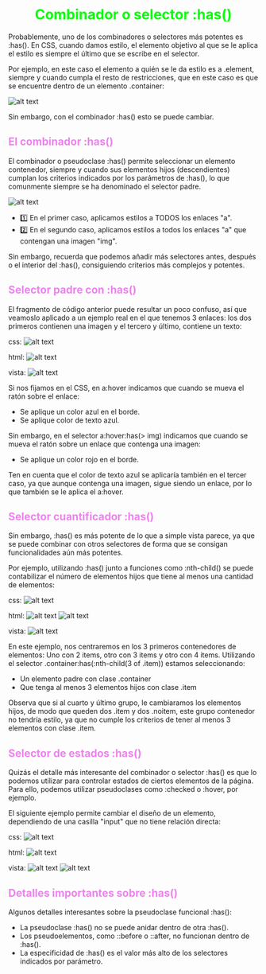 # <span style="color:lime"><center>Combinador o selector :has()</center></span>

Probablemente, uno de los combinadores o selectores más potentes es :has(). En CSS, cuando damos estilo, el elemento objetivo al que se le aplica el estilo es siempre el último que se escribe en el selector.

Por ejemplo, en este caso el elemento a quién se le da estilo es a .element, siempre y cuando cumpla el resto de restricciones, que en este caso es que se encuentre dentro de un elemento .container:

![alt text](./imagenes-Combinador-o-selector-has()/image.png)

Sin embargo, con el combinador :has() esto se puede cambiar.

## <span style="color:violet">El combinador :has()</span>
El combinador o pseudoclase :has() permite seleccionar un elemento contenedor, siempre y cuando sus elementos hijos (descendientes) cumplan los criterios indicados por los parámetros de :has(), lo que comunmente siempre se ha denominado el selector padre.

![alt text](./imagenes-Combinador-o-selector-has()/image-1.png)


   - 1️⃣ En el primer caso, aplicamos estilos a TODOS los enlaces "a".
   - 2️⃣ En el segundo caso, aplicamos estilos a todos los enlaces "a" que contengan una imagen "img".

Sin embargo, recuerda que podemos añadir más selectores antes, después o el interior del :has(), consiguiendo criterios más complejos y potentes.

## <span style="color:violet">Selector padre con :has()</span>
El fragmento de código anterior puede resultar un poco confuso, así que veamoslo aplicado a un ejemplo real en el que tenemos 3 enlaces: los dos primeros contienen una imagen y el tercero y último, contiene un texto:

css:
![alt text](./imagenes-Combinador-o-selector-has()/image-2.png)

html:
![alt text](./imagenes-Combinador-o-selector-has()/image-3.png)

vista:
![alt text](./imagenes-Combinador-o-selector-has()/image-4.png)

Si nos fijamos en el CSS, en a:hover indicamos que cuando se mueva el ratón sobre el enlace:

   - Se aplique un color azul en el borde.
   - Se aplique color de texto azul.

Sin embargo, en el selector a:hover:has(> img) indicamos que cuando se mueva el ratón sobre un enlace que contenga una imagen:

   - Se aplique un color rojo en el borde.

Ten en cuenta que el color de texto azul se aplicaría también en el tercer caso, ya que aunque contenga una imagen, sigue siendo un enlace, por lo que también se le aplica el a:hover.

## <span style="color:violet">Selector cuantificador :has()</span>
Sin embargo, :has() es más potente de lo que a simple vista parece, ya que se puede combinar con otros selectores de forma que se consigan funcionalidades aún más potentes.

Por ejemplo, utilizando :has() junto a funciones como :nth-child() se puede contabilizar el número de elementos hijos que tiene al menos una cantidad de elementos:

css:
![alt text](./imagenes-Combinador-o-selector-has()/image-5.png)

html:
![alt text](./imagenes-Combinador-o-selector-has()/image-6.png)
![alt text](./imagenes-Combinador-o-selector-has()/image-7.png)

vista:
![alt text](./imagenes-Combinador-o-selector-has()/image-8.png)

En este ejemplo, nos centraremos en los 3 primeros contenedores de elementos: Uno con 2 items, otro con 3 items y otro con 4 items. Utilizando el selector .container:has(:nth-child(3 of .item)) estamos seleccionando:

   - Un elemento padre con clase .container
   - Que tenga al menos 3 elementos hijos con clase .item

Observa que si al cuarto y último grupo, le cambiaramos los elementos hijos, de modo que queden dos .item y dos .noitem, este grupo contenedor no tendría estilo, ya que no cumple los criterios de tener al menos 3 elementos con clase .item.

## <span style="color:violet">Selector de estados :has()</span>
Quizás el detalle más interesante del combinador o selector :has() es que lo podemos utilizar para controlar estados de ciertos elementos de la página. Para ello, podemos utilizar pseudoclases como :checked o :hover, por ejemplo.

El siguiente ejemplo permite cambiar el diseño de un elemento, dependiendo de una casilla "input" que no tiene relación directa:

css:
![alt text](./imagenes-Combinador-o-selector-has()/image-9.png)

html:
![alt text](./imagenes-Combinador-o-selector-has()/image-10.png)

vista:
![alt text](./imagenes-Combinador-o-selector-has()/image-11.png)
![alt text](./imagenes-Combinador-o-selector-has()/image-12.png)

## <span style="color:violet">Detalles importantes sobre :has()</span>
Algunos detalles interesantes sobre la pseudoclase funcional :has():

   - La pseudoclase :has() no se puede anidar dentro de otra :has().
   - Los pseudoelementos, como ::before o ::after, no funcionan dentro de :has().
   - La especificidad de :has() es el valor más alto de los selectores indicados por parámetro.

